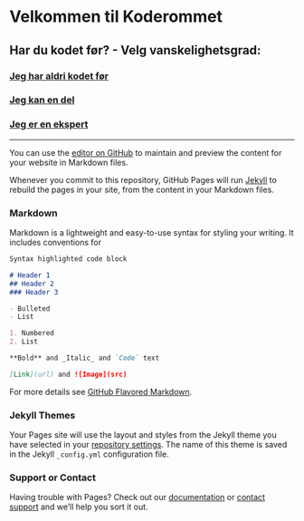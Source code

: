 # **Velkommen til Koderommet**


## Har du kodet før? - Velg vanskelighetsgrad:

### [Jeg har aldri kodet før](novice.md)


### [Jeg kan en del](https://github.com/8gywce293pcg/splash/intermediate.md)

### [Jeg er en ekspert](https://github.com/8gywce293pcg/splash/expert.md)












-----------------------------------------------------------------
You can use the [editor on GitHub](https://github.com/8gywce293pcg/splash/edit/gh-pages/index.md) to maintain and preview the content for your website in Markdown files.

Whenever you commit to this repository, GitHub Pages will run [Jekyll](https://jekyllrb.com/) to rebuild the pages in your site, from the content in your Markdown files.

### Markdown

Markdown is a lightweight and easy-to-use syntax for styling your writing. It includes conventions for

```markdown
Syntax highlighted code block

# Header 1
## Header 2
### Header 3

- Bulleted
- List

1. Numbered
2. List

**Bold** and _Italic_ and `Code` text

[Link](url) and ![Image](src)
```

For more details see [GitHub Flavored Markdown](https://guides.github.com/features/mastering-markdown/).

### Jekyll Themes

Your Pages site will use the layout and styles from the Jekyll theme you have selected in your [repository settings](https://github.com/8gywce293pcg/splash/settings/pages). The name of this theme is saved in the Jekyll `_config.yml` configuration file.

### Support or Contact

Having trouble with Pages? Check out our [documentation](https://docs.github.com/categories/github-pages-basics/) or [contact support](https://support.github.com/contact) and we’ll help you sort it out.
